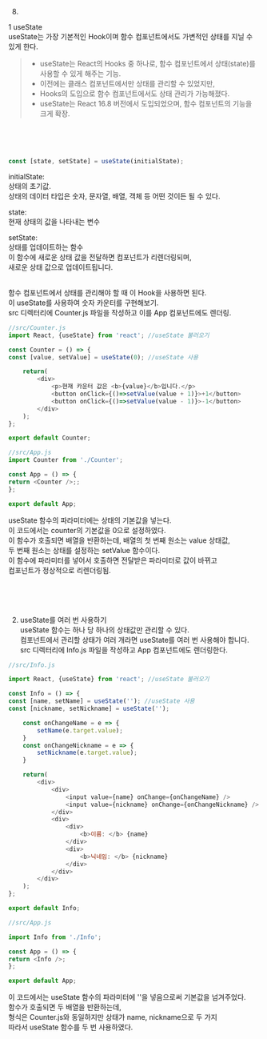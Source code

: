8. 
1 useState<br/>
useState는 가장 기본적인 Hook이며 함수 컴포넌트에서도 가변적인 상태를 지닐 수 있게 한다. 


>- useState는 React의 Hooks 중 하나로, 함수 컴포넌트에서 상태(state)를 사용할 수 있게 해주는 기능.
>- 이전에는 클래스 컴포넌트에서만 상태를 관리할 수 있었지만, 
>- Hooks의 도입으로 함수 컴포넌트에서도 상태 관리가 가능해졌다. 
>- useState는 React 16.8 버전에서 도입되었으며, 함수 컴포넌트의 기능을 크게 확장.

<br><br><br>

```javascript
const [state, setState] = useState(initialState);
```

initialState: <br>
상태의 초기값. <br>
상태의 데이터 타입은 숫자, 문자열, 배열, 객체 등 어떤 것이든 될 수 있다.<br>


state: <br>
현재 상태의 값을 나타내는 변수<br>


setState: <br>
상태를 업데이트하는 함수<br>
이 함수에 새로운 상태 값을 전달하면 컴포넌트가 리렌더링되며, <br>
새로운 상태 값으로 업데이트됩니다.<br>




<br/>
함수 컴포넌트에서 상태를 관리해야 할 때 이 Hook을 사용하면 된다. <br/>
이 useState를 사용하여 숫자 카운터를 구현해보기. <br/>
src 디렉터리에 Counter.js 파일을 작성하고 이를 App 컴포넌트에도 렌더링.<br/>

```javascript
//src/Counter.js
import React, {useState} from 'react'; //useState 불러오기

const Counter = () => {
const [value, setValue] = useState(0); //useState 사용

    return(
        <div>
            <p>현재 카운터 값은 <b>{value}</b>입니다.</p>
            <button onClick={()=>setValue(value + 1)}>+1</button>
            <button onClick={()=>setValue(value - 1)}>-1</button>
        </div>
    );
};

export default Counter;
```

```javascript
//src/App.js
import Counter from './Counter';

const App = () => {
return <Counter />;;
};

export default App;
```

useState 함수의 파라미터에는 상태의 기본값을 넣는다. <br/>
이 코드에서는 counter의 기본값을 0으로 설정하였다. <br/>
이 함수가 호출되면 배열을 반환하는데, 배열의 첫 번째 원소는 value 상태값, <br/>
두 번째 원소는 상태를 설정하는 setValue 함수이다. <br/>
이 함수에 파라미터를 넣어서 호출하면 전달받은 파라미터로 값이 바뀌고 <br/>
컴포넌트가 정상적으로 리렌더링됨.<br/>



<br/><br/><br/>



2. useState를 여러 번 사용하기<br/>
useState 함수는 하나 당 하나의 상태값만 관리할 수 있다. <br/>
컴포넌트에서 관리할 상태가 여러 개라면 useState를 여러 번 사용해야 합니다. <br/>
src 디렉터리에 Info.js 파일을 작성하고 App 컴포넌트에도 렌더링한다.<br/>


```javascript
//src/Info.js

import React, {useState} from 'react'; //useState 불러오기

const Info = () => {
const [name, setName] = useState(''); //useState 사용
const [nickname, setNickname] = useState('');

    const onChangeName = e => {
        setName(e.target.value);
    }
    const onChangeNickname = e => {
        setNickname(e.target.value);
    }

    return(
        <div>
            <div>
                <input value={name} onChange={onChangeName} />
                <input value={nickname} onChange={onChangeNickname} />
            </div>
            <div>
                <div>
                    <b>이름: </b> {name}
                </div>
                <div>
                    <b>닉네임: </b> {nickname}
                </div>
            </div>
        </div>
    );
};

export default Info;
```
```javascript
//src/App.js

import Info from './Info';

const App = () => {
return <Info />;
};

export default App;
```
이 코드에서는 useState 함수의 파라미터에 ''을 넣음으로써 기본값을 넘겨주었다.  <br/>
함수가 호출되면 두 배열을 반환하는데,  <br/>
형식은 Counter.js와 동일하지만 상태가 name, nickname으로 두 가지  <br/>
따라서 useState 함수를 두 번 사용하였다.   <br/>

